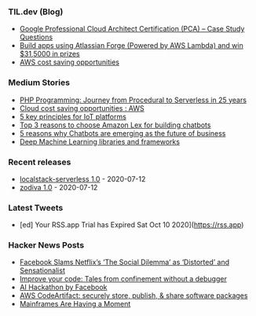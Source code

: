 

### TIL.dev (Blog)
<!-- blog starts -->
* [Google Professional Cloud Architect Certification (PCA) – Case Study Questions](https://abduljaleel.dev/2020/06/14/google-professional-cloud-architect-certification-pca/)
* [Build apps using Atlassian Forge (Powered by AWS Lambda) and win $31,5000 in prizes](https://abduljaleel.dev/2020/06/13/build-apps-using-atlassian-forge-powered-by-aws-lambda-and-win-315000-in-prizes/)
* [AWS cost saving opportunities](https://abduljaleel.dev/2020/06/11/cloud-cost-saving-opportunities-aws/)
<!-- blog ends -->


### Medium Stories
<!-- tils starts -->
* [PHP Programming: Journey from Procedural to Serverless in 25 years](https://medium.com/@abduljaleelkavungal/php-programming-journey-from-procedural-to-serverless-in-25-years-cabbfbb09aa8?source=rss-e409f4b5ec81------2)
* [Cloud cost saving opportunities : AWS](https://medium.com/@abduljaleelkavungal/cloud-cost-saving-opportunities-aws-a1f070dd2370?source=rss-e409f4b5ec81------2)
* [5 key principles for IoT platforms](https://medium.com/i2sensys-official-blog/5-key-principles-for-iot-platforms-f49199eb7f3d?source=rss-e409f4b5ec81------2)
* [Top 3 reasons to choose Amazon Lex for building chatbots](https://medium.com/@abduljaleelkavungal/top-3-reasons-to-choose-amazon-lex-for-building-chatbots-4939b5b8ba3d?source=rss-e409f4b5ec81------2)
* [5 reasons why Chatbots are emerging as the future of business](https://medium.com/@abduljaleelkavungal/5-reasons-why-chatbots-are-emerging-as-the-future-of-business-b45e679a6510?source=rss-e409f4b5ec81------2)
* [Deep Machine Learning libraries and frameworks](https://medium.com/@abduljaleelkavungal/deep-machine-learning-libraries-and-frameworks-5fdf2bb6bfbe?source=rss-e409f4b5ec81------2)
<!-- tils ends -->

### Recent releases
<!-- recent_releases starts -->
* [localstack-serverless 1.0](https://github.com/abduljaleel/localstack-serverless/releases/tag/1.0) - 2020-07-12
* [zodiva 1.0](https://github.com/abduljaleel/zodiva/releases/tag/1.0) - 2020-07-12
<!-- recent_releases ends -->

### Latest Tweets
<!-- tweets starts -->
* [ed] Your RSS.app Trial has Expired  Sat Oct 10 2020](https://rss.app)
<!-- tweets ends -->

### Hacker News Posts
<!-- hacks starts -->
* [Facebook Slams Netflix’s ‘The Social Dilemma’ as ‘Distorted’ and Sensationalist](https://variety.com/2020/digital/news/facebook-netflix-social-dilemma-documentary-1234791015/)
* [Improve your code: Tales from confinement without a debugger](https://developers.redhat.com/blog/2020/07/07/improve-your-code-tales-from-confinement-without-a-debugger/)
* [AI Hackathon by Facebook](https://fbai2.devpost.com/)
* [AWS CodeArtifact: securely store, publish, & share software packages](https://aws.amazon.com/codeartifact/)
* [Mainframes Are Having a Moment](https://spectrum.ieee.org/tech-talk/computing/software/mainframes-programming-language-cobol-news-coronavirus)
<!-- hacks ends -->
